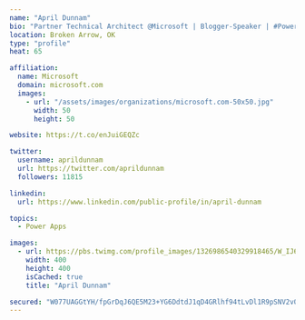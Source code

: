 ```yaml
---
name: "April Dunnam"
bio: "Partner Technical Architect @Microsoft | Blogger-Speaker | #PowerApps, #PowerAutomate, #Office365, #SharePoint | #WIT | #Karaoke Queen"
location: Broken Arrow, OK
type: "profile"
heat: 65

affiliation:
  name: Microsoft
  domain: microsoft.com
  images:
    - url: "/assets/images/organizations/microsoft.com-50x50.jpg"
      width: 50
      height: 50

website: https://t.co/enJuiGEQZc

twitter:
  username: aprildunnam
  url: https://twitter.com/aprildunnam
  followers: 11815

linkedin:
  url: https://www.linkedin.com/public-profile/in/april-dunnam

topics:
  - Power Apps

images:
  - url: https://pbs.twimg.com/profile_images/1326986540329918465/W_IJ6Ih2_400x400.jpg
    width: 400
    height: 400
    isCached: true
    title: "April Dunnam"

secured: "W077UAGGtYH/fpGrDqJ6QE5M23+YG6DdtdJ1qD4GRlhf94tLvDl1R9pSNV2v08IfStDD9kROyMFWMVhjsiccoqi4TpR2riRTkAUEwUKx2/8YttTaSe2w9nnx80EGXuWLC5UgiGu2GViAEdOea9ElM+GOMzovpRbs+HndsqODe9DdJqar5l5LQ66EL6O4DiMPIWk4l7UNHVCyjKIpWhL0lYIuBDFDhuWkeKStuZJH1N/e2v8Zw9hk3ME3VXXmWPVSXsiZOoJIyoh8VpPn0qYNd2JuIiKGv26h/MpVav3LUWrWosY4VY974t1fZYU2AWZ/ew5B8zNXHceanvbgqZc4Kwy0lXLsHVhH4kezK8U1dylYUTTgItx+yyxzHW0w1kh4MmL3IWrMo70FWjfmLhRXyvpRwUth6jnZVN1eLKPU3r4=;7YSqVzfDkJ1M4NAaDkbqQA=="
---
```


